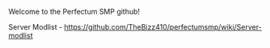 Welcome to the Perfectum SMP github!<p>
Server Modlist - https://github.com/TheBizz410/perfectumsmp/wiki/Server-modlist
